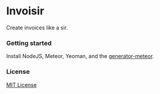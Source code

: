 # Invoisir

Create invoices like a sir.

### Getting started

Install NodeJS, Meteor, Yeoman, and the [generator-meteor](https://github.com/Pent/generator-meteor).

### License

[MIT License](http://en.wikipedia.org/wiki/MIT_License)
